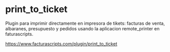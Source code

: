 # print_to_ticket
Plugin para imprimir directamente en impresora de tikets: facturas de venta, albaranes, presupuesto y pedidos
usando la aplicacion remote_printer en faturascripts.

https://www.facturascripts.com/plugin/print_to_ticket
